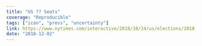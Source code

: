```yaml
---
title: "US ?? Seats"
coverage: "Reproducible"
tags: ["icon", "press", "uncertainty"]
link: https://www.nytimes.com/interactive/2018/10/24/us/elections/2018-battle-for-congress.html
date: "2018-12-02"
---
```


